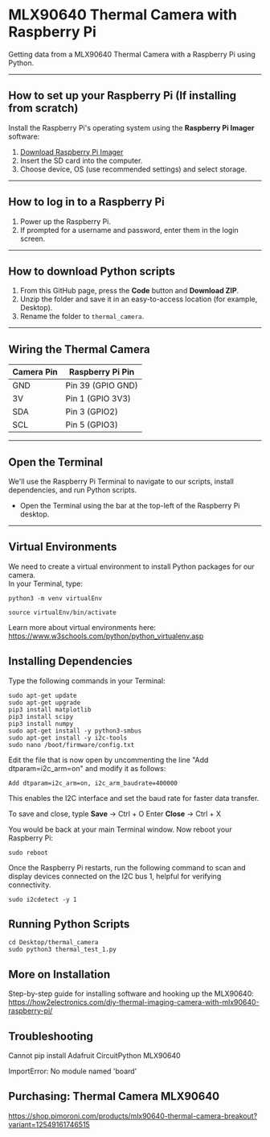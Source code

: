 # MLX90640 Thermal Camera with Raspberry Pi

Getting data from a MLX90640 Thermal Camera with a Raspberry Pi using Python.

---

## How to set up your Raspberry Pi (If installing from scratch)

Install the Raspberry Pi's operating system using the **Raspberry Pi Imager** software:

1. [Download Raspberry Pi Imager](https://www.raspberrypi.com/software/)
2. Insert the SD card into the computer.
3. Choose device, OS (use recommended settings) and select storage.

---

## How to log in to a Raspberry Pi

1. Power up the Raspberry Pi.
2. If prompted for a username and password, enter them in the login screen.

---

## How to download Python scripts

1. From this GitHub page, press the **Code** button and **Download ZIP**.
2. Unzip the folder and save it in an easy-to-access location (for example, Desktop).
3. Rename the folder to `thermal_camera`.

---

## Wiring the Thermal Camera

| Camera Pin | Raspberry Pi Pin |
|------------|----------------|
| GND        | Pin 39 (GPIO GND) |
| 3V         | Pin 1 (GPIO 3V3) |
| SDA        | Pin 3 (GPIO2) |
| SCL        | Pin 5 (GPIO3) |

---

## Open the Terminal

We'll use the Raspberry Pi Terminal to navigate to our scripts, install dependencies, and run Python scripts.

- Open the Terminal using the bar at the top-left of the Raspberry Pi desktop.

---

## Virtual Environments

We need to create a virtual environment to install Python packages for our camera.  
In your Terminal, type:

` python3 -m venv virtualEnv `

` source virtualEnv/bin/activate `

Learn more about virtual environments here:
https://www.w3schools.com/python/python_virtualenv.asp

## Installing Dependencies

Type the following commands in your Terminal:

```
sudo apt-get update
sudo apt-get upgrade   
pip3 install matplotlib
pip3 install scipy
pip3 install numpy
sudo apt-get install -y python3-smbus
sudo apt-get install -y i2c-tools
sudo nano /boot/firmware/config.txt
```
Edit the file that is now open by uncommenting the line "Add dtparam=i2c_arm=on" and modify it as follows:
  
  `Add dtparam=i2c_arm=on, i2c_arm_baudrate=400000 `
  
This enables the I2C interface and set the baud rate for faster data transfer.

To save and close, typle
**Save** -> Ctrl + O
Enter
**Close** -> Ctrl + X

You would be back at your main Terminal window. 
Now reboot your Raspberry Pi:

` sudo reboot `

Once the Raspberry Pi restarts, run the following command to scan and display devices connected on the I2C bus 1, helpful for verifying connectivity.

`sudo i2cdetect -y 1`

## Running Python Scripts
```
cd Desktop/thermal_camera
sudo python3 thermal_test_1.py
```
## More on Installation

Step-by-step guide for installing software and hooking up the MLX90640:
https://how2electronics.com/diy-thermal-imaging-camera-with-mlx90640-raspberry-pi/

## Troubleshooting

Cannot pip install Adafruit CircuitPython MLX90640

ImportError: No module named 'board'

## Purchasing: Thermal Camera MLX90640

https://shop.pimoroni.com/products/mlx90640-thermal-camera-breakout?variant=12549161746515
